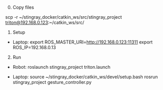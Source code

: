 

0. Copy files

scp -r ~/stingray_docker/catkin_ws/src/stingray_project triton@192.168.0.123:~/catkin_ws/src/

1. Setup

- Laptop:
export ROS_MASTER_URI=http://192.168.0.123:11311
export ROS_IP=192.168.0.13

2. Run
- Robot:
roslaunch stingray_project triton.launch

- Laptop:
source ~/stingray_docker/catkin_ws/devel/setup.bash
rosrun stingray_project gesture_controller.py




